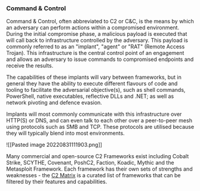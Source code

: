 ### Command & Control
Command & Control, often abbreviated to C2 or C&C, is the means by which an adversary can perform actions within a compromised environment. During the initial compromise phase, a malicious payload is executed that will call back to infrastructure controlled by the adversary. This payload is commonly referred to as an "implant", "agent" or "RAT" (Remote Access Trojan). This infrastructure is the central control point of an engagement and allows an adversary to issue commands to compromised endpoints and receive the results.

The capabilities of these implants will vary between frameworks, but in general they have the ability to execute different flavours of code and tooling to facilitate the adversarial objective(s), such as shell commands, PowerShell, native executables, reflective DLLs and .NET; as well as network pivoting and defence evasion.

Implants will most commonly communicate with this infrastructure over HTTP(S) or DNS, and can even talk to each other over a peer-to-peer mesh using protocols such as SMB and TCP. These protocols are utilised because they will typically blend into most environments.

![[Pasted image 20220831111903.png]]

Many commercial and open-source C2 Frameworks exist including Cobalt Strike, SCYTHE, Covenant, PoshC2, Faction, Koadic, Mythic and the Metasploit Framework. Each framework has their own sets of strengths and weaknesses - the [C2 Matrix](https://www.thec2matrix.com/matrix) is a curated list of frameworks that can be filtered by their features and capabilities.
